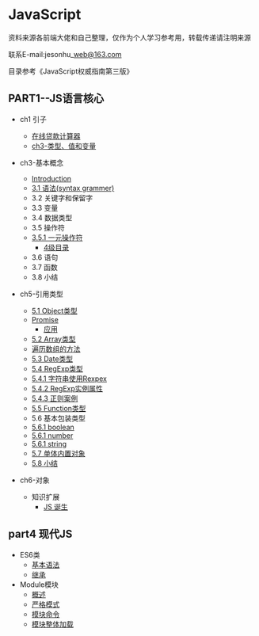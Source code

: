 # **JavaScript**

资料来源各前端大佬和自己整理，仅作为个人学习参考用，转载传递请注明来源

联系E-mail:jesonhu\_web@163.com

目录参考《JavaScript权威指南第三版》

## PART1--JS语言核心

* ch1 引子

  * [在线贷款计算器](part1-jsgai-shu/zai-xian-dai-kuan-ji-suan-qi.md)
  * [ch3-类型、值和变量](part1-jsgai-shu/ch3lei-xing-3001-zhi-he-bian-liang.md)

* ch3-基本概念

  * [Introduction](README.md)
  * [3.1 语法\(syntax grammer\)](docs/ch3/syntax.md)
  * 3.2 关键字和保留字
  * 3.3 变量
  * 3.4 数据类型
  * 3.5 操作符
  * [3.5.1 一元操作符](351_yi_yuan_cao_zuo_fu.md)
    * [4级目录](docs/test.md)
  * 3.6 语句
  * 3.7 函数
  * 3.8 小结

* ch5-引用类型

  * [5.1 Object类型](docs/ch5/object.md)
  * [Promise](docs/ch5/object/promise.md)
    * [应用](docs/ch5/object/promise/ying-yong.md)
  * [5.2 Array类型](docs/ch5/array.md)
  * [遍历数组的方法](docs/ch5/array/bian-li-shu-zu-de-fang-fa.md)
  * [5.3 Date类型](docs/ch5/date.md)
  * [5.4 RegExp类型](docs/ch5/regexp/README.md)
  * [5.4.1 字符串使用Rexpex](docs/ch5/regexp/string.md)
  * [5.4.2 RegExp实例属性](docs/ch5/regexp/regexp.md)
  * [5.4.3 正则案例](docs/ch5/regexp/demo.md)
  * [5.5 Function类型](docs/ch5/function.md)
  * 5.6 基本包装类型
  * [5.6.1 boolean](docs/ch5/boolean.md)
  * [5.6.1 number](docs/ch5/number.md)
  * [5.6.1 string](docs/ch5/string.md)
  * [5.7 单体内置对象](docs/ch5/57-dan-ti-nei-zhi-dui-xiang.md)
  * [5.8 小结](docs/ch5/summary.md)

* ch6-对象

  * 知识扩展
    * [JS 诞生](docs/part1/object/bord.md)

## part4 现代JS

* ES6类
  * [基本语法](docs/modern-js/class.md)
  * [继承](docs/modern-js/class-extends.md)
* Module模块
  * [概述](docs/ch6/1.md)
  * [严格模式](docs/ch6/2.md)
  * [模块命令](docs/ch6/3.md)
  * [模块整体加载](docs/ch6/4.md)



